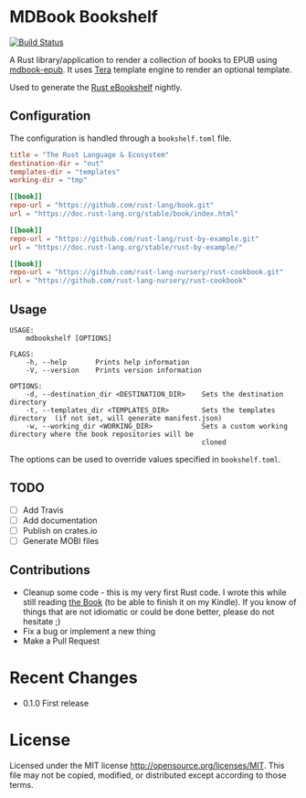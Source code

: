  # MDBook Bookshelf

[![Build Status](https://travis-ci.org/rams3s/mdbookshelf.svg?branch=master)](https://travis-ci.org/rams3s/mdbookshelf)

A Rust library/application to render a collection of books to EPUB using [mdbook-epub](https://github.com/Michael-F-Bryan/mdbook-epub).
It uses [Tera](https://github.com/Keats/tera) template engine to render an optional template.

Used to generate the [Rust eBookshelf](https://rust-ebookshelf.github.io) nightly.

## Configuration

The configuration is handled through a `bookshelf.toml` file.

```toml
title = "The Rust Language & Ecosystem"
destination-dir = "out"
templates-dir = "templates"
working-dir = "tmp"

[[book]]
repo-url = "https://github.com/rust-lang/book.git"
url = "https://doc.rust-lang.org/stable/book/index.html"

[[book]]
repo-url = "https://github.com/rust-lang/rust-by-example.git"
url = "https://doc.rust-lang.org/stable/rust-by-example/"

[[book]]
repo-url = "https://github.com/rust-lang-nursery/rust-cookbook.git"
url = "https://github.com/rust-lang-nursery/rust-cookbook"
```

## Usage

```
USAGE:
    mdbookshelf [OPTIONS]

FLAGS:
    -h, --help       Prints help information
    -V, --version    Prints version information

OPTIONS:
    -d, --destination_dir <DESTINATION_DIR>    Sets the destination directory
    -t, --templates_dir <TEMPLATES_DIR>        Sets the templates directory  (if not set, will generate manifest.json)
    -w, --working_dir <WORKING_DIR>            Sets a custom working directory where the book repositories will be
                                               cloned
```

The options can be used to override values specified in `bookshelf.toml`.

## TODO

- [ ] Add Travis
- [ ] Add documentation
- [ ] Publish on crates.io
- [ ] Generate MOBI files

## Contributions

- Cleanup some code - this is my very first Rust code. I wrote this while still reading [the Book](https://doc.rust-lang.org/book/) (to be able to finish it on my Kindle). If you know of things that are not idiomatic or could be done better, please do not hesitate ;)
- Fix a bug or implement a new thing
- Make a Pull Request

# Recent Changes

- 0.1.0 First release

# License

Licensed under the MIT license http://opensource.org/licenses/MIT.
This file may not be copied, modified, or distributed except according to those terms.
